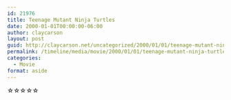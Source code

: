 ```yaml
---
id: 21976
title: Teenage Mutant Ninja Turtles
date: 2000-01-01T00:00:00-06:00
author: claycarson
layout: post
guid: http://claycarson.net/uncategorized/2000/01/01/teenage-mutant-ninja-turtles/
permalink: /timeline/media/movie/2000/01/01/teenage-mutant-ninja-turtles/
categories:
  - Movie
format: aside
---
```

<div class="media-details"></div>

<div class="media-creator"></div>

<div class="media-rating">☆☆☆☆☆</div>